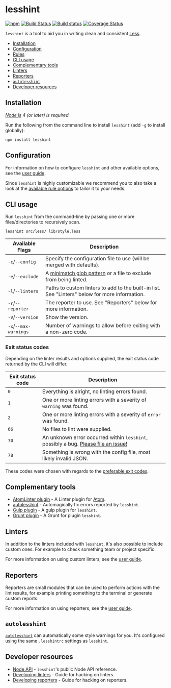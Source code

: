 # lesshint
[![npm](https://img.shields.io/npm/v/lesshint.svg)](https://www.npmjs.com/package/lesshint)
[![Build Status](https://travis-ci.org/lesshint/lesshint.svg?branch=master)](https://travis-ci.org/lesshint/lesshint)
[![Build status](https://ci.appveyor.com/api/projects/status/d1u4477uxtv6dygk/branch/master?svg=true)](https://ci.appveyor.com/project/lesshint/lesshint/branch/master)
[![Coverage Status](https://coveralls.io/repos/lesshint/lesshint/badge.svg?branch=master)](https://coveralls.io/r/lesshint/lesshint?branch=master)

`lesshint` is a tool to aid you in writing clean and consistent [Less](http://lesscss.org/).

* [Installation](#installation)
* [Configuration](#configuration)
* [Rules](/lib/linters/README.md)
* [CLI usage](#cli-usage)
* [Complementary tools](#complementary-tools)
* [Linters](#linters)
* [Reporters](#reporters)
* [`autolesshint`](#autolesshint)
* [Developer resources](#developer-resources)

## Installation
_[Node.js](https://nodejs.org/) 4 (or later) is required._

Run the following from the command line to install `lesshint` (add `-g` to install globally):

```
npm install lesshint
```

## Configuration
For information on how to configure `lesshint` and other available options, see the [user guide](/docs/user-guide/configuration.md).

Since `lesshint` is highly customizable we recommend you to also take a look at the [available rule options](/lib/linters/README.md) to tailor it to your needs.

## CLI usage
Run `lesshint` from the command-line by passing one or more files/directories to recursively scan.

```
lesshint src/less/ lib/style.less
```

Available Flags         | Description
----------------------|---------------------
`-c`/`--config`       | Specify the configuration file to use (will be merged with defaults).
`-e`/`--exclude`      | A [minimatch glob pattern](https://github.com/isaacs/minimatch) or a file to exclude from being linted.
`-l`/`--linters`      | Paths to custom linters to add to the built-in list. See "Linters" below for more information.
`-r`/`--reporter`     | The reporter to use. See "Reporters" below for more information.
`-V`/`--version`      | Show the version.
`-x`/`--max-warnings` | Number of warnings to allow before exiting with a non-zero code.

### Exit status codes
Depending on the linter results and options supplied, the exit status code returned by the CLI will differ.

Exit status code   | Description
-------------------|----------------------------------------------
`0`                | Everything is alright, no linting errors found.
`1`                | One or more linting errors with a severity of `warning` was found.
`2`                | One or more linting errors with a severity of `error` was found.
`66`               | No files to lint were supplied.
`70`               | An unknown error occurred within `lesshint`, possibly a bug. [Please file an issue!](https://github.com/lesshint/lesshint/issues/new)
`78`               | Something is wrong with the config file, most likely invalid JSON.

These codes were chosen with regards to the [preferable exit codes](http://www.gsp.com/cgi-bin/man.cgi?section=3&topic=sysexits).

## Complementary tools
* [AtomLinter plugin](https://atom.io/packages/linter-lesshint) - A Linter plugin for [Atom](https://atom.io/).
* [autolesshint](https://www.npmjs.com/package/autolesshint) - Automagically fix errors reported by `lesshint`.
* [Gulp plugin](https://www.npmjs.com/package/gulp-lesshint) - A gulp plugin for `lesshint`.
* [Grunt plugin](https://www.npmjs.com/package/grunt-lesshint) - A Grunt for plugin `lesshint`.

## Linters
In addition to the linters included with `lesshint`, it's also possible to include custom ones. For example to check something team or project specific.

For more information on using custom linters, see the [user guide](/docs/user-guide/linters.md).

## Reporters
Reporters are small modules that can be used to perform actions with the lint results, for example printing something to the terminal or generate custom reports.

For more information on using reporters, see the [user guide](/docs/user-guide/reporters.md).

## `autolesshint`
[`autolesshint`](https://github.com/automutate/autolesshint) can automatically some style warnings for you. It's configured using the same `.lesshintrc` settings as `lesshint`.

## Developer resources
* [Node API](/docs/developer-guide/API.md) - `lesshint`'s public Node API reference.
* [Developing linters](/docs/developer-guide/linters.md) - Guide for hacking on linters.
* [Developing reporters](/docs/developer-guide/reporters.md) - Guide for hacking on reporters.
